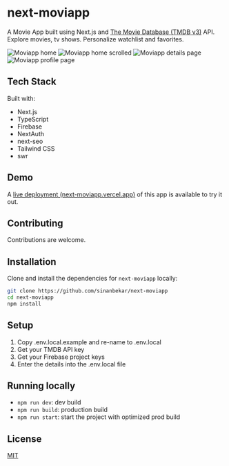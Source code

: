 
# next-moviapp

A Movie App built using Next.js and [The Movie Database (TMDB v3)](https://www.themoviedb.org/) API.
Explore movies, tv shows. Personalize watchlist and favorites.

![Moviapp home](https://i.imgur.com/JUpX5h9.png)
![Moviapp home scrolled](https://i.imgur.com/pkEDZrn.png)
![Moviapp details page](https://i.imgur.com/4udpu6u.png)
![Moviapp profile page](https://i.imgur.com/CajiVXr.png)

## Tech Stack

Built with:

* Next.js
* TypeScript
* Firebase
* NextAuth
* next-seo
* Tailwind CSS
* swr

## Demo

A [live deployment (next-moviapp.vercel.app)](https://next-moviapp.vercel.app) of this app is available to try it out.

## Contributing

Contributions are welcome. 

## Installation 

Clone and install the dependencies for `next-moviapp` locally:

```bash 
git clone https://github.com/sinanbekar/next-moviapp
cd next-moviapp
npm install
```

## Setup

1. Copy .env.local.example and re-name to .env.local
2. Get your TMDB API key
3. Get your Firebase project keys
4. Enter the details into the .env.local file
    
## Running locally

* `npm run dev`: dev build
* `npm run build`: production build
* `npm run start`: start the project with optimized prod build
    
## License

[MIT](https://choosealicense.com/licenses/mit/)
